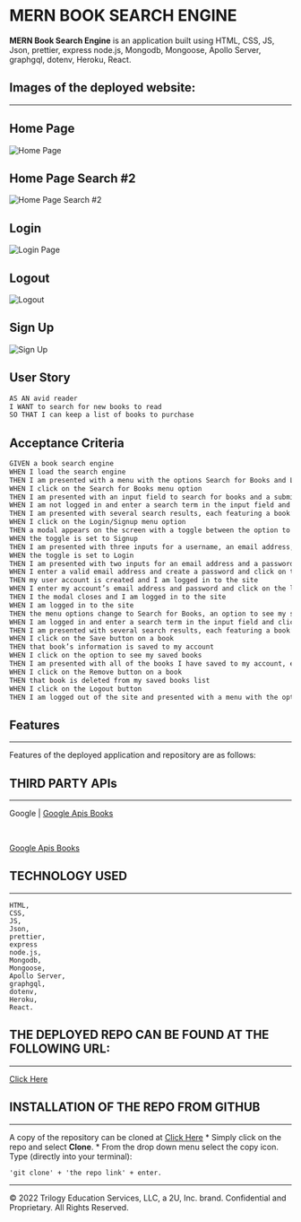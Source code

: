 # MERN BOOK SEARCH ENGINE
**MERN Book Search Engine** is an application built using HTML, CSS, JS, Json, prettier, express node.js, Mongodb, Mongoose, Apollo Server, graphgql, dotenv, Heroku, React.


## Images of the deployed website:
***

## Home Page
![Home Page](Assets/images/Search1.png)

## Home Page Search #2
![Home Page Search #2](Assets/images/Search2.png)

## Login 
![Login Page](Assets/images/Login.png)

## Logout
![Logout](Assets/images/logout.png)

## Sign Up
![Sign Up](Assets/images/Sign%20Up.png)




## User Story

```md
AS AN avid reader
I WANT to search for new books to read
SO THAT I can keep a list of books to purchase
```


## Acceptance Criteria

```md
GIVEN a book search engine
WHEN I load the search engine
THEN I am presented with a menu with the options Search for Books and Login/Signup and an input field to search for books and a submit button
WHEN I click on the Search for Books menu option
THEN I am presented with an input field to search for books and a submit button
WHEN I am not logged in and enter a search term in the input field and click the submit button
THEN I am presented with several search results, each featuring a book’s title, author, description, image, and a link to that book on the Google Books site
WHEN I click on the Login/Signup menu option
THEN a modal appears on the screen with a toggle between the option to log in or sign up
WHEN the toggle is set to Signup
THEN I am presented with three inputs for a username, an email address, and a password, and a signup button
WHEN the toggle is set to Login
THEN I am presented with two inputs for an email address and a password and login button
WHEN I enter a valid email address and create a password and click on the signup button
THEN my user account is created and I am logged in to the site
WHEN I enter my account’s email address and password and click on the login button
THEN I the modal closes and I am logged in to the site
WHEN I am logged in to the site
THEN the menu options change to Search for Books, an option to see my saved books, and Logout
WHEN I am logged in and enter a search term in the input field and click the submit button
THEN I am presented with several search results, each featuring a book’s title, author, description, image, and a link to that book on the Google Books site and a button to save a book to my account
WHEN I click on the Save button on a book
THEN that book’s information is saved to my account
WHEN I click on the option to see my saved books
THEN I am presented with all of the books I have saved to my account, each featuring the book’s title, author, description, image, and a link to that book on the Google Books site and a button to remove a book from my account
WHEN I click on the Remove button on a book
THEN that book is deleted from my saved books list
WHEN I click on the Logout button
THEN I am logged out of the site and presented with a menu with the options Search for Books and Login/Signup and an input field to search for books and a submit button  
```
 
  ## Features
  ***
  
  Features of the deployed application and repository are as follows:

  ## THIRD PARTY APIs
  ***
   Google |   [Google Apis Books](https://www.googleapis.com/books/v1/volumes?q%3Dharry%2Bpotter)
   
   <br>
 
   [Google Apis Books](https://www.googleapis.com/books/v1/volumes?q%3Dharry%2Bpotter)
  
  ## TECHNOLOGY USED
  ***
    HTML, 
    CSS, 
    JS, 
    Json, 
    prettier, 
    express 
    node.js, 
    Mongodb, 
    Mongoose, 
    Apollo Server, 
    graphgql, 
    dotenv, 
    Heroku,
    React.

## THE DEPLOYED REPO CAN BE FOUND AT THE FOLLOWING URL:
***
[Click Here](https://mern-book-search-engine-ch21.herokuapp.com/)


  ## INSTALLATION OF THE REPO FROM GITHUB
  ***
  A copy of the repository can be cloned at  [Click Here](https://github.com/Lycanchic/mern-Book-search-engine.git)
    * Simply click on the repo and select **Clone**. 
    * From the drop down menu select the copy icon. Type (directly into your terminal):

    
    'git clone' + 'the repo link' + enter.
    
     


- - -
© 2022 Trilogy Education Services, LLC, a 2U, Inc. brand. Confidential and Proprietary. All Rights Reserved.